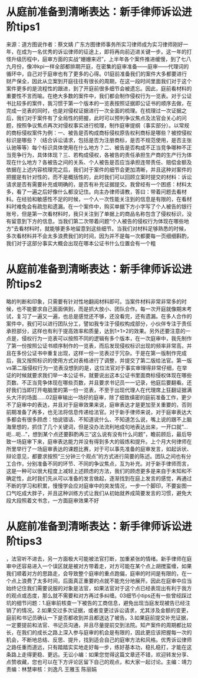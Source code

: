 # 从庭前准备到清晰表达：新手律师诉讼进阶tips1

来源：道方图说作者：蔡文婧 广东方图律师事务所实习律师成为实习律师刚好一年，在成为一名优秀的诉讼律师的征途上，即将再向前迈进关键一步。这一年的打怪升级历程中，庭审方面的实战“姗姗来迟”，上半年各个案件推进缓慢，到了七八九月份，像冲kpi一样全部都排期开庭，在密集的庭审准备——庭审——代理词的循环中，自己对于庭审也有了更多的心得。01庭前准备我们的案件大多都要进行财产保全，因此从立案到开庭往往有很长的周期，在这一段时间里面我们对于这个案件更多的是流程性的跟进，到了开庭前很多细节会被遗忘。因此，庭前看材料的重要性不言而喻。在绝大多数的案件中，我们都会制作侵权行为一览表。对于公证书比较多的案件，我习惯于第一个版本的一览表按照证据即公证书的顺序去做，在完成一览表的同时，也是对侵权证据进行一次全面的梳理。在梳理过一次证据之后，我们对于案件有了全局性的把握，此时可以预判争议焦点及法官会关心的问题，按照争议焦点再次对侵权事实进行梳理，制作庭审提纲（事实部分）。以常规的商标侵权案件为例：一、被告是否构成商标侵权原告权利商标是哪些？被控侵权标识是哪些？（结合诉讼请求，包括是否为注册商标，是否不规范使用，是否主张认驰等等）每个标识具体使用在什么地方？二、被告是否构成不正当竞争哪种不正当竞争行为，具体体现？三、若构成侵权，各被告的责任承担生产商的生产行为体现在什么地方？各被告之间的关系、个人被告是否应当承担连带责任、赔偿金额及依据在上述内容梳理完之后，我们对于案件的细节会更加清晰，并且这种对案件的把握是有针对性的，而不是概括性的，此时我们可以回顾立案时提交的材料：诉讼请求是否有需要补充或明确的，是否有补充证据提交。我曾经有一个困惑：材料太多，看了一遍之后好像什么都没记住。向主办律师请教，答曰：带着问题去看材料。在经验和敏感性不足的时候，一个人一次性能关注到的信息是有限的，在看材料时难免会有疏忽和遗漏。在一个案件中，购买单据下方小字写了个人被告的银行账号，但是第一次看材料时，我只关注到了单据上的商品名称包含了侵权标识，没有留意到下方的信息。当我们第二次带着问题“个人被告的侵权行为体现在哪些地方”去看材料时，就能够更多地留意到这些细节。当我们对材料足够熟悉的时候，多次看材料并不会太多浪费我们的时间，因为并不是每一次都要每一页细细斟酌，我们对于这部分事实大概会出现在哪本公证书什么位置会有一个粗

# 从庭前准备到清晰表达：新手律师诉讼进阶tips2

略的判断和印象，只需要有针对性地翻阅材料即可。当案件材料非常非常多的时候，也不能要求自己面面俱到，而是抓大放小、团队合作。每一次开庭就像期末考试，复习了一遍又一遍，也总是感觉还不够，还没看完，还有遗漏。在多人合作的案件中，我们可以进行团队分工，譬如我专注于侵权构成部分，小伙伴专注于责任承担部分，这样也有利于提高效率和质量，达到1+1>2的效果。另外还要注意的一点是，侵权行为一览表可以按照不同的逻辑有多个版本，在一次庭审中，我先制作了第一份按照公证书顺序制作的一览表，而后发现侵权标识出现的频率非常高，并且在多份公证书中重复出现，这样一份一览表过于冗杂。于是在第一版制作完成后，我又按照标识的使用方式对表格进行了调整，并提交了第二版给法官。第一版vs第二版侵权行为一览表没想到的是，这位法官对于事实审理得非常仔细，在举证的时候就要求我们举一本公证书，就要说出这本公证书里面商标侵权体现在哪些页数、不正当竞争体现在哪些页数，并且要求书记员一一记录，他庭后要翻看。还好我们当即打开电脑里的第一份一览表，不至于出现代理人在代理席上狂翻证据满头大汗的场面……02庭审输出一场好的庭审，除了细致缜密的庭前准备工作，更少不了庭审中的表达，并且对于庭审效果来说，庭审表达才是更加至关重要的，否则前期准备了再多，也无法将信息传递给法官。对于新手律师来说，对于庭审表达大多都会有很多顾虑：怕说错话、不知道说什么、不知道怎么说，嘴上说的跟不上脑海里想的，抓住了几个关键词，但是没办法流利地成句地表达出来，一开口就“...呃...呃...”，想到某个点还要斟酌再三“这么说有没有什么问题”，瞻前顾后，最后导致一场庭审下来，庭审表达能力并没有得到多大的锻炼和提升。上个月大何律师在所里举行了一场庭审表达的课题比赛，对于可以事先准备的庭审发言，如起诉状、辩论意见，都要求按照“三分钟三个观点”的方式进行简要的陈述。团队之间也有分工合作，分别准备不同的环节、不同的争议焦点，互为补充。对于新手律师而言，这是一种可以很大程度上减轻上述顾虑的方法，我们的顾虑更多是来自于未知和不确定性，此时我们先从可以准备的发言做起，逐渐找到在庭上发言的感觉，再通过不断的学习和积累，慢慢学会应对庭审中的突发情况，一步一个脚印，不要妄图一口气吃成大胖子，并且这种训练方式让我们从初始就养成简要发言的习惯，避免大段大段照着文书念，一方面庭审效果不好

# 从庭前准备到清晰表达：新手律师诉讼进阶tips3

，法官听不进去，另一方面极大可能被法官打断，加重紧张的情绪。新手律师在庭审中还容易进入一个误区就是被对方带着走，对方可能在某个点上胡搅蛮缠，如果我们顺着对方的思路走，会导致整个庭审的重点跑偏，庭审的时间是有限的，在一个点上浪费了太多时间，后面真正重要的点就不能充分地展开。因此在庭审中应当始终记住我们需要说服的对象是法官，如果法官对于这个点已经表现出有利于我方的观点或态度，那么就不需要和对方再过多纠缠。03细节小tips还有一些曾经踩过坑的细节问题：1.庭审前核查一下被告的工商信息，避免出现当庭发现被告已经注销了的情况。2.如果交过多次证据，或者变更过诉讼请求，尤其涉及金额的变更，庭前和书记员确认一下是否都收到并且都送达了被告。3.如果庭前提交补充证据，一定要提前和法官、书记员沟通，并且尽量提前交到法院。知产案件的周期都比较长，在我们的成长之路上深入参与庭审的机会是有限的，因此更应该把握每一次的机会，不断地总结、反思、提升，找到适合自己的庭审方法和风格。优秀诉讼律师之路任重而道远，只有踏踏实实地走好每一步，练好基本功，稳扎稳打，才能在这条路上走得更稳、更远。无讼小编：如果您觉得这篇文章还不错，欢迎转发分享、点赞收藏，您也可以在下方评论区留下自己的观点，和大家一起讨论。主编：靖力责编：林慧审核：刘逸凡 王雅玉 陈丽娟 

